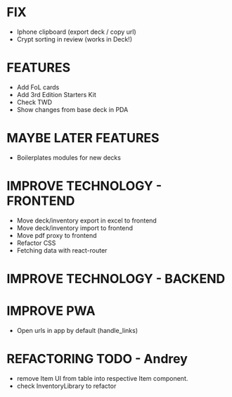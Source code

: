 # FIX
- Iphone clipboard (export deck / copy url)
- Crypt sorting in review (works in Deck!)

# FEATURES
- Add FoL cards
- Add 3rd Edition Starters Kit
- Check TWD
- Show changes from base deck in PDA

# MAYBE LATER FEATURES
- Boilerplates modules for new decks

# IMPROVE TECHNOLOGY - FRONTEND
- Move deck/inventory export in excel to frontend
- Move deck/inventory import to frontend
- Move pdf proxy to frontend
- Refactor CSS
- Fetching data with react-router

# IMPROVE TECHNOLOGY - BACKEND

# IMPROVE PWA
- Open urls in app by default (handle_links)

# REFACTORING TODO - Andrey
- remove Item UI from table into respective Item component.
- check InventoryLibrary to refactor
